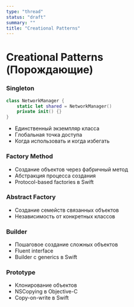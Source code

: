 ```yaml
---
type: "thread"
status: "draft"
summary: ""
title: "Creational Patterns"
---
```


# Creational Patterns (Порождающие)


### Singleton
```swift
class NetworkManager {
    static let shared = NetworkManager()
    private init() {}
}
```
- Единственный экземпляр класса
- Глобальная точка доступа
- Когда использовать и когда избегать

### Factory Method
- Создание объектов через фабричный метод
- Абстракция процесса создания
- Protocol-based factories в Swift

### Abstract Factory
- Создание семейств связанных объектов
- Независимость от конкретных классов

### Builder
- Пошаговое создание сложных объектов
- Fluent interface
- Builder с generics в Swift

### Prototype
- Клонирование объектов
- NSCopying в Objective-C
- Copy-on-write в Swift

